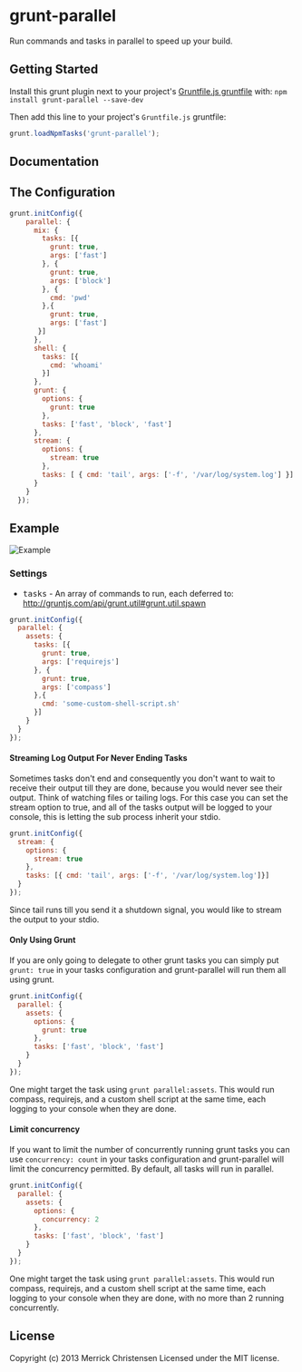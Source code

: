 # grunt-parallel

Run commands and tasks in parallel to speed up your build.

## Getting Started
Install this grunt plugin next to your project's [Gruntfile.js gruntfile][getting_started] with: `npm install grunt-parallel --save-dev`

Then add this line to your project's `Gruntfile.js` gruntfile:

```javascript
grunt.loadNpmTasks('grunt-parallel');
```

[grunt]: http://gruntjs.com/
[getting_started]: https://github.com/gruntjs/grunt/blob/master/docs/getting_started.md

## Documentation

## The Configuration

```javascript
grunt.initConfig({
    parallel: {
      mix: {
        tasks: [{
          grunt: true,
          args: ['fast']
        }, {
          grunt: true,
          args: ['block']
        }, {
          cmd: 'pwd'
        },{
          grunt: true,
          args: ['fast']
       }]
      },
      shell: {
        tasks: [{
          cmd: 'whoami'
        }]
      },
      grunt: {
        options: {
          grunt: true
        },
        tasks: ['fast', 'block', 'fast']
      },
      stream: {
        options: {
          stream: true
        },
        tasks: [ { cmd: 'tail', args: ['-f', '/var/log/system.log'] }]
      }
    }
  });
```

## Example

![Example](http://f.cl.ly/items/3e281L3X3h01293q3Z11/grunt-parallel.png)


### Settings

* <tt>tasks</tt> - An array of commands to run, each deferred to: http://gruntjs.com/api/grunt.util#grunt.util.spawn

```javascript
grunt.initConfig({
  parallel: {
    assets: {
      tasks: [{
        grunt: true,
        args: ['requirejs']
      }, {
        grunt: true,
        args: ['compass']
      },{
        cmd: 'some-custom-shell-script.sh'
      }]
    }
  }
});
```

#### Streaming Log Output For Never Ending Tasks

Sometimes tasks don't end and consequently you don't want to wait to receive their output till they are done, because you would never see their output. Think of watching files or tailing logs. For this case you can set the stream option to true, and all of the tasks output will be logged to your console, this is letting the sub process inherit your stdio.

```javascript
grunt.initConfig({
  stream: {
    options: {
      stream: true
    },
    tasks: [{ cmd: 'tail', args: ['-f', '/var/log/system.log']}]
  }
});
```

Since tail runs till you send it a shutdown signal, you would like to stream the output to your stdio.

#### Only Using Grunt

If you are only going to delegate to other grunt tasks you can simply put `grunt: true` in your tasks configuration and grunt-parallel will run them all using grunt.

```javascript
grunt.initConfig({
  parallel: {
    assets: {
      options: {
        grunt: true
      },
      tasks: ['fast', 'block', 'fast']
    }
  }
});
```

One might target the task using `grunt parallel:assets`. This would run compass, requirejs, and a custom shell script at the same time, each logging to your console when they are done.

#### Limit concurrency

If you want to limit the number of concurrently running grunt tasks you can use `concurrency: count` in your tasks configuration and grunt-parallel will limit the concurrency permitted. By default, all tasks will run in parallel.

```javascript
grunt.initConfig({
  parallel: {
    assets: {
      options: {
        concurrency: 2
      },
      tasks: ['fast', 'block', 'fast']
    }
  }
});
```

One might target the task using `grunt parallel:assets`. This would run compass, requirejs, and a custom shell script at the same time, each logging to your console when they are done, with no more than 2 running concurrently.

## License
Copyright (c) 2013 Merrick Christensen
Licensed under the MIT license.
